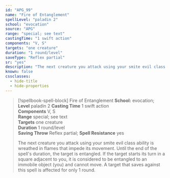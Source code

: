 ```yaml
---
id: "APG_99"
name: "Fire of Entanglement"
spellLevel: "paladin 2"
school: "evocation"
source: "APG"
range: "special; see text"
castingTime: "1 swift action"
components: "V, S"
targets: "one creature"
duration: "1 round/level"
saveType: "Reflex partial"
sr: "yes"
description: "The next creature you attack using your smite evil class ability is wreathed in flames that impede its movement.  Until the end of the spell's duration, the target is entangled.  If the target starts its turn in a square adjacent to you, it is considered to be entangled to an immobile object (you) and cannot move. A target that saves against this spell is affected for only 1 round."
known: false
cssclasses:
  - hide-title
  - hide-properties
---
```


> [!spellbook-spell-block] Fire of Entanglement
> **School:** evocation; **Level** paladin 2
> **Casting Time** 1 swift action  
> **Components** V, S  
> **Range** special; see text  
> **Targets** one creature  
> **Duration** 1 round/level  
> **Saving Throw** Reflex partial; **Spell Resistance** yes
> 
> The next creature you attack using your smite evil class ability is wreathed in flames that impede its movement.  Until the end of the spell's duration, the target is entangled.  If the target starts its turn in a square adjacent to you, it is considered to be entangled to an immobile object (you) and cannot move. A target that saves against this spell is affected for only 1 round.